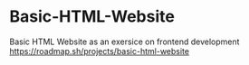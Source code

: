 # Basic-HTML-Website
Basic HTML Website as an exersice on frontend development
https://roadmap.sh/projects/basic-html-website
